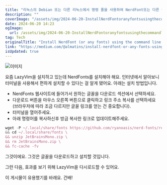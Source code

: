 ```yaml
---
title: "리눅스의 Debian 또는 다른 리눅스에서 명령 줄을 사용하여 NerdFont또는 다른 글꼴을 설치해 보세요"
description: ""
coverImage: "/assets/img/2024-06-20-InstallNerdFontoranyfontsusingthecommandlineinDebianorotherLinux_0.png"
date: 2024-06-20 14:23
ogImage: 
  url: /assets/img/2024-06-20-InstallNerdFontoranyfontsusingthecommandlineinDebianorotherLinux_0.png
tag: Tech
originalTitle: "Install NerdFont (or any fonts) using the command line in Debian (or other Linux)."
link: "https://medium.com/@almatins/install-nerdfont-or-any-fonts-using-the-command-line-in-debian-or-other-linux-f3067918a88c"
isUpdated: true
---
```







![이미지](/assets/img/2024-06-20-InstallNerdFontoranyfontsusingthecommandlineinDebianorotherLinux_0.png)

요즘 LazyVim을 설치하고 있는데 NerdFonts를 설치해야 해요. 인터넷에서 알아보니 터미널을 사용해서 편하게 설치할 수 있다는 걸 알게 됐어요. 아래는 설치 방법입니다.

- NerdFonts 웹사이트에 들어가서 원하는 글꼴을 다운로드 섹션에서 선택하세요.
- 다운로드 버튼을 마우스 오른쪽 버튼으로 클릭하고 링크 주소 복사를 선택하세요 (브라우저에 따라 조금 다르지만 글꼴 링크를 얻는 건 중요합니다).
- 터미널을 열어주세요.
- 아래 명령어를 복사하신후 방금 복사한 링크로 업데이트해주세요.

```js
wget -P ~/.local/share/fonts https://github.com/ryanoasis/nerd-fonts/releases/download/v3.0.2/JetBrainsMono.zip \
&& cd ~/.local/share/fonts \
&& unzip JetBrainsMono.zip \
&& rm JetBrainsMono.zip \
&& fc-cache -fv
```

<div class="content-ad"></div>

그것이에요. 그것은 글꼴을 다운로드하고 설치할 것입니다.

그런 다음, 효과를 보기 위해 LazyVim을 다시로드할 수 있어요.

이 게시물이 유용했기를 바래요. 건배!